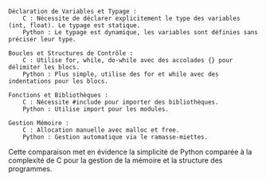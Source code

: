     Déclaration de Variables et Typage :
        C : Nécessite de déclarer explicitement le type des variables (int, float). Le typage est statique.
        Python : Le typage est dynamique, les variables sont définies sans préciser leur type.

    Boucles et Structures de Contrôle :
        C : Utilise for, while, do-while avec des accolades {} pour délimiter les blocs.
        Python : Plus simple, utilise des for et while avec des indentations pour les blocs.

    Fonctions et Bibliothèques :
        C : Nécessite #include pour importer des bibliothèques.
        Python : Utilise import pour les modules.

    Gestion Mémoire :
        C : Allocation manuelle avec malloc et free.
        Python : Gestion automatique via le ramasse-miettes.

Cette comparaison met en évidence la simplicité de Python comparée à la complexité de C pour la gestion de la mémoire et la structure des programmes.
